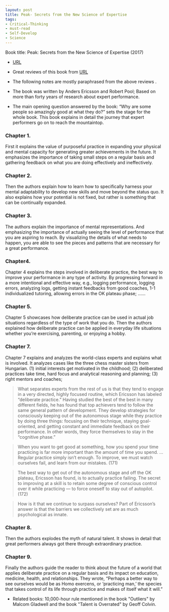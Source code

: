 ```yaml
---
layout: post
title: Peak- Secrets from the New Science of Expertise 
tags:
- Critical-Thinking
- must-read
- Self-Develop
- Science
---
```


Book title: Peak: Secrets from the New Science of Expertise (2017)

- [URL](https://www.amazon.com/Peak-Secrets-New-Science-Expertise-ebook/dp/B011H56MKS)
- Great  reviews of this book from [URL](https://www.amazon.com/Peak-Secrets-New-Science-Expertise-ebook/dp/B011H56MKS)

- The following notes are mostly paraphrased from the above reviews . 
- The book was written by Anders Ericsson and Robert Pool; Based on more than forty years of research about expert performance.

- The main opening question answered by the book: “Why are some people so amazingly good at what they do?” sets the stage for the whole book. This book explains in detail the journey that expert performers go on to reach the mountaintop.

### Chapter 1. 
First it explains the value of purposeful practice in expanding your physical and mental capacity for generating greater achievements in the future. It emphasizes the importance of taking small steps on a regular basis and gathering feedback on what you are doing effectively and ineffectively.

### Chapter 2. 
Then the authors explain how to learn how to specifically harness your mental adaptability to develop new skills and move beyond the status quo. It also explains how your potential is not fixed, but rather is something that can be continually expanded.

### Chapter 3. 
The authors explain the importance of mental representations. And emphasizing the importance of actually seeing the level of performance that you are aspiring to reach. By visualizing the details of what needs to happen, you are able to see the pieces and patterns that are necessary for a great performance.

### Chapter4. 
Chapter 4 explains the steps involved in deliberate practice, the best way to improve your performance in any type of activity. By progressing forward in a more intentional and effective way, e.g., logging performance, logging errors, analyzing logs, getting instant feedbacks from good coaches, 1-1 individualized tutoring, allowing errors in the OK plateau phase;  ...... 

### Chapter 5. 
Chapter 5 showcases how deliberate practice can be used in actual job situations regardless of the type of work that you do.  Then the authors explained how deliberate practice can be applied in everyday life situations whether you’re exercising, parenting, or enjoying a hobby.

### Chapter 7. 
Chapter 7 explains and analyzes the world-class experts and explains what is involved. It analyzes cases like the three chess master sisters from Hungarian. (1) initial interests get motivated in the childhood; (2) deliberated practices take time,  hard focus and analytical reasoning and planning; (3) right mentors and coaches; 

> What separates experts from the rest of us is that they tend to engage in a very directed, highly focused routine, which Ericsson has labeled “deliberate practice.” Having studied the best of the best in many different fields, he has found that top achievers tend to follow the same general pattern of development. They develop strategies for consciously keeping out of the autonomous stage while they practice by doing three things: focusing on their technique, staying goal-oriented, and getting constant and immediate feedback on their performance. In other words, they force themselves to stay in the “cognitive phase.” 

> When you want to get good at something, how you spend your time practicing is far more important than the amount of time you spend. … Regular practice simply isn’t enough. To improve, we must watch ourselves fail, and learn from our mistakes. (171)

> The best way to get out of the autonomous stage and off the OK plateau, Ericsson has found, is to actually practice failing.  The secret to improving at a skill is to retain some degree of conscious control over it while practicing — to force oneself to stay out of autopilot. (172)

> How is it that we continue to surpass ourselves? Part of Ericsson’s answer is that the barriers we collectively set are as much psychological as innate. 


### Chapter 8. 
Then the authors explodes the myth of natural talent. It shows in detail that great performers always got there through extraordinary practice.

### Chapter 9. 
Finally the authors guide the reader to think about the future of a world that applies deliberate practice on a regular basis and its impact on education, medicine, health, and relationships. They wrote, “Perhaps a better way to see ourselves would be as Homo exercens, or ‘practicing man,’ the species that takes control of its life through practice and makes of itself what it will.”

- Related books: 10,000-hour rule mentioned in the book "Outliers" by Malcom Gladwell  and the book "Talent is Overrated" by Geoff Colvin. 

